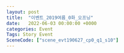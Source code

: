 ```yaml
---
layout: post
title:  "이벤트_2019여름_0화_오프닝"
date:   2022-06-03 00:00:00 +0000
categories: Event
Tags: Story Event
SceneCode: ["scene_evt190627_cp0_q1_s10"]
---
```

